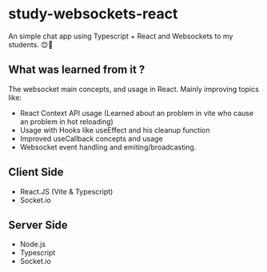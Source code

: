 # study-websockets-react
An simple chat app using Typescript + React and Websockets to my students. 😊👋

## What was learned from it ?
The websocket main concepts, and usage in React. Mainly improving topics like:
- React Context API usage (Learned about an problem in vite who cause an problem in hot reloading)
- Usage with Hooks like useEffect and his cleanup function
- Improved useCallback concepts and usage
- Websocket event handling and emiting/broadcasting. 

## Client Side
- React.JS (Vite & Typescript)
- Socket.io

## Server Side
- Node.js
- Typescript
- Socket.io

